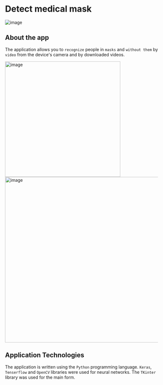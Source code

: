 # Detect medical mask

![image](https://user-images.githubusercontent.com/78900834/190847913-157a45ea-251c-4a09-8060-c97c72436ce6.png)

## About the app
The application allows you to `recognize` people in `masks` and `without them` by `video` from the device's camera and by downloaded videos.

<img width="380" alt="image" src="https://user-images.githubusercontent.com/78900834/190848346-cdbcf5a9-d6d7-4e10-8485-b8ba70ae5b23.png">

<img width="545" alt="image" src="https://user-images.githubusercontent.com/78900834/190848422-3892766a-c7d4-4cae-a227-aa0d5bc0b595.png">

## Application Technologies
The application is written using the `Python` programming language. `Keras`, `Tenserflow` and `OpenCV` libraries were used for neural networks.
The `TKinter` library was used for the main form.
